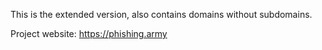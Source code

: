 This is the extended version, also contains domains without subdomains.

Project website: https://phishing.army